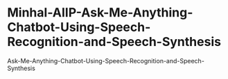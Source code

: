 # Minhal-AIIP-Ask-Me-Anything-Chatbot-Using-Speech-Recognition-and-Speech-Synthesis
Ask-Me-Anything-Chatbot-Using-Speech-Recognition-and-Speech-Synthesis
